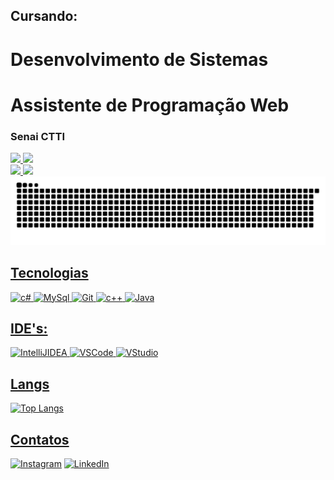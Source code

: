 ## Cursando:
# Desenvolvimento de Sistemas
# Assistente de Programação Web
### Senai CTTI

<div>
  <a href="https://github.com/Ferning7">
    <img height="180em" src="https://github-readme-stats.vercel.app/api?username=Ferning7&show_icons=true&theme=dark&include_all_commits=true&count_private=true"/>
    <img height="180em" src="https://github-readme-stats.vercel.app/api/top-langs/?username=Ferning7&layout=compact&langs_count=168&theme=dark"/>
</div>



<div>
  <a href="https://www.linkedin.com/in/matheus-fernandes-dotcs/" target="_blank"><img src="https://cdn.jsdelivr.net/gh/devicons/devicon@latest/icons/linkedin/linkedin-original.svg" target="_blank" width="40em" />
  <a href="https://www.linkedin.com/in/matheus-fernandes-dotcs/" target="_blank"><img src="https://cdn.jsdelivr.net/gh/devicons/devicon@latest/icons/csharp/csharp-original.svg" target="_blank" width="40em" />

</div>

<picture>
  <source media="(prefers-color-scheme: dark)" srcset="https://raw.githubusercontent.com/Ferning7/Ferning7/output/github-contribution-grid-snake-dark.svg">
  <source media="(prefers-color-scheme: light)" srcset="https://raw.githubusercontent.com/Ferning7/Ferning7/output/github-contribution-grid-snake.svg">
  <img alt="github contribution grid snake animation" src="https://raw.githubusercontent.com/Ferning7/Ferning7/output/github-contribution-grid-snake.svg">
</picture>




## Tecnologias 
![c#](https://img.shields.io/badge/C%23-000000?style=for-the-badge&logo=c-sharp&logoColor=white)
![MySql](https://img.shields.io/badge/MySQL-000000?style=for-the-badge&logo=mysql&logoColor=black)
![Git](https://img.shields.io/badge/GIT-E44C30?style=for-the-badge&logo=git&logoColor=white)
![c++](https://img.shields.io/badge/C%2B%2B-00599C?style=for-the-badge&logo=c%2B%2B&logoColor=white)
![Java](https://img.shields.io/badge/Java-ED8B00?style=for-the-badge&logo=openjdk&logoColor=white)


## IDE's:
![IntelliJIDEA](https://img.shields.io/badge/IntelliJ_IDEA-000000.svg?style=for-the-badge&logo=intellij-idea&logoColor=white)
![VSCode](https://img.shields.io/badge/Visual_Studio_Code-0078D4?style=for-the-badge&logo=visual%20studio%20code&logoColor=white)
![VStudio](https://img.shields.io/badge/Visual_Studio-5C2D91?style=for-the-badge&logo=visual%20studio&logoColor=white)

## Langs
![Top Langs](https://github-readme-stats.vercel.app/api/top-langs/?username=Ferning7&layout=compact)

## Contatos
[![Instagram](https://img.shields.io/badge/Instagram-E4405F?style=for-the-badge&logo=instagram&logoColor=white)](https://www.instagram.com/mattheus_fern/) 
[![LinkedIn](https://img.shields.io/badge/LinkedIn-0077B5?style=for-the-badge&logo=linkedin&logoColor=white)](https://www.linkedin.com/in/matheus-fernandes-9a8517308/)
